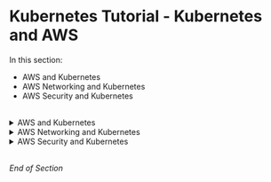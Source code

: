 # Kubernetes Tutorial - Kubernetes and AWS

 In this section:
- AWS and Kubernetes
- AWS Networking and Kubernetes
- AWS Security and Kubernetes

<br />

<details class="faq box"><summary>AWS and Kubernetes</summary>
<p>

* AWS and Kubernetes
  * AWS Elastic Kubernetes Service (EKS)
    * Managed Kubernetes Services 

</p>
</details>


<details class="faq box"><summary>AWS Networking and Kubernetes</summary>
<p>

* AWS Networking and Kubernetes
  * AWS Virtual Private Cloud
  * AWS Application Load Balancer
  * AWS Route 53

</p>
</details>


<details class="faq box"><summary>AWS Security and Kubernetes</summary>
<p>

* AWS Security and Kubernetes
  * Identity and Access Management

</p>
</details>
<br />

_End of Section_
